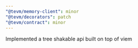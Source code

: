 ```yaml
---
"@tevm/memory-client": minor
"@tevm/decorators": patch
"@tevm/contract": minor
---
```


Implemented a tree shakable api built on top of viem
